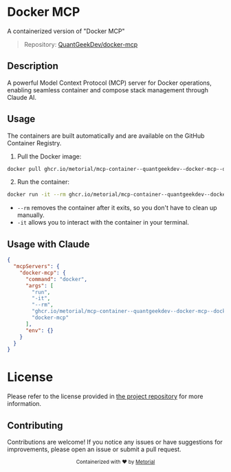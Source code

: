 
# Docker MCP

A containerized version of "Docker MCP"

> Repository: [QuantGeekDev/docker-mcp](https://github.com/QuantGeekDev/docker-mcp)

## Description

A powerful Model Context Protocol (MCP) server for Docker operations, enabling seamless container and compose stack management through Claude AI.


## Usage

The containers are built automatically and are available on the GitHub Container Registry.

1. Pull the Docker image:

```bash
docker pull ghcr.io/metorial/mcp-container--quantgeekdev--docker-mcp--docker-mcp
```

2. Run the container:

```bash
docker run -it --rm ghcr.io/metorial/mcp-container--quantgeekdev--docker-mcp--docker-mcp 
```

- `--rm` removes the container after it exits, so you don't have to clean up manually.
- `-it` allows you to interact with the container in your terminal.



## Usage with Claude

```json
{
  "mcpServers": {
    "docker-mcp": {
      "command": "docker",
      "args": [
        "run",
        "-it",
        "--rm",
        "ghcr.io/metorial/mcp-container--quantgeekdev--docker-mcp--docker-mcp",
        "docker-mcp"
      ],
      "env": {}
    }
  }
}
```

# License

Please refer to the license provided in [the project repository](https://github.com/QuantGeekDev/docker-mcp) for more information.

## Contributing

Contributions are welcome! If you notice any issues or have suggestions for improvements, please open an issue or submit a pull request.

<div align="center">
  <sub>Containerized with ❤️ by <a href="https://metorial.com">Metorial</a></sub>
</div>
  